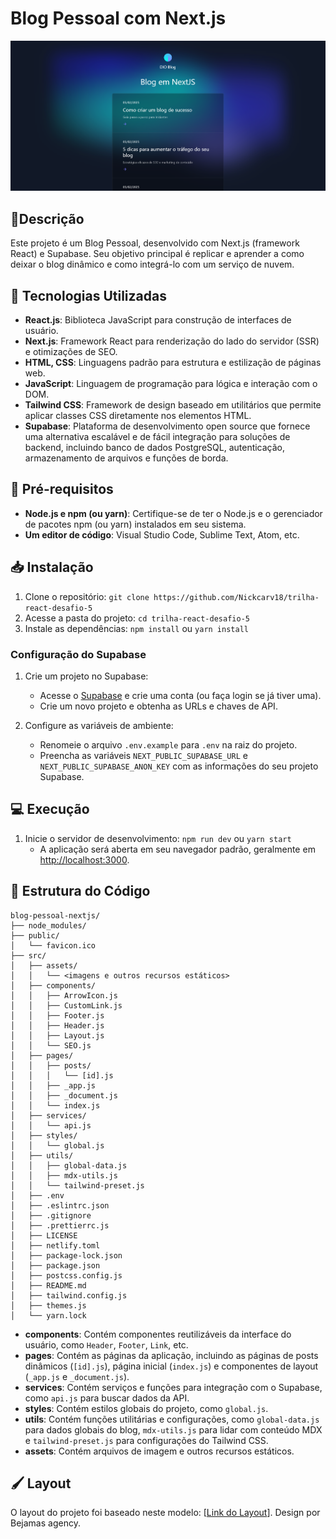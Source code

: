 # Blog Pessoal com Next.js

![alt text](image.png)

## 📃Descrição

Este projeto é um Blog Pessoal, desenvolvido com Next.js (framework React) e Supabase. Seu objetivo principal é replicar e aprender a como deixar o blog dinâmico e como integrá-lo com um serviço de nuvem.

## 🚀 Tecnologias Utilizadas

- **React.js**: Biblioteca JavaScript para construção de interfaces de usuário.
- **Next.js**: Framework React para renderização do lado do servidor (SSR) e otimizações de SEO.
- **HTML, CSS**: Linguagens padrão para estrutura e estilização de páginas web.
- **JavaScript**: Linguagem de programação para lógica e interação com o DOM.
- **Tailwind CSS**: Framework de design baseado em utilitários que permite aplicar classes CSS diretamente nos elementos HTML.
- **Supabase**: Plataforma de desenvolvimento open source que fornece uma alternativa escalável e de fácil integração para soluções de backend, incluindo banco de dados PostgreSQL, autenticação, armazenamento de arquivos e funções de borda.

## 🚧 Pré-requisitos

- **Node.js e npm (ou yarn)**: Certifique-se de ter o Node.js e o gerenciador de pacotes npm (ou yarn) instalados em seu sistema.
- **Um editor de código**: Visual Studio Code, Sublime Text, Atom, etc.

## 📥 Instalação

1. Clone o repositório: `git clone https://github.com/Nickcarv18/trilha-react-desafio-5`
2. Acesse a pasta do projeto: `cd trilha-react-desafio-5`
3. Instale as dependências: `npm install` ou `yarn install`

### Configuração do Supabase

1. Crie um projeto no Supabase:
   - Acesse o [Supabase](https://supabase.com/) e crie uma conta (ou faça login se já tiver uma).
   - Crie um novo projeto e obtenha as URLs e chaves de API.

2. Configure as variáveis de ambiente:
   - Renomeie o arquivo `.env.example` para `.env` na raiz do projeto.
   - Preencha as variáveis `NEXT_PUBLIC_SUPABASE_URL` e `NEXT_PUBLIC_SUPABASE_ANON_KEY` com as informações do seu projeto Supabase.

## 💻 Execução

1. Inicie o servidor de desenvolvimento: `npm run dev` ou `yarn start`
   - A aplicação será aberta em seu navegador padrão, geralmente em <http://localhost:3000>.

## 🔧 Estrutura do Código

    blog-pessoal-nextjs/
    ├── node_modules/
    ├── public/
    │   └── favicon.ico
    ├── src/
    │   ├── assets/
    │   │   └── <imagens e outros recursos estáticos>
    │   ├── components/
    │   │   ├── ArrowIcon.js
    │   │   ├── CustomLink.js
    │   │   ├── Footer.js
    │   │   ├── Header.js
    │   │   ├── Layout.js
    │   │   └── SEO.js
    │   ├── pages/
    │   │   ├── posts/
    │   │   │   └── [id].js
    │   │   ├── _app.js
    │   │   ├── _document.js
    │   │   └── index.js
    │   ├── services/
    │   │   └── api.js
    │   ├── styles/
    │   │   └── global.js
    │   ├── utils/
    │   │   ├── global-data.js
    │   │   ├── mdx-utils.js
    │   │   └── tailwind-preset.js
    │   ├── .env
    │   ├── .eslintrc.json
    │   ├── .gitignore
    │   ├── .prettierrc.js
    │   ├── LICENSE
    │   ├── netlify.toml
    │   ├── package-lock.json
    │   ├── package.json
    │   ├── postcss.config.js
    │   ├── README.md
    │   ├── tailwind.config.js
    │   ├── themes.js
    │   └── yarn.lock

- **components**: Contém componentes reutilizáveis da interface do usuário, como `Header`, `Footer`, `Link`, etc.
- **pages**: Contém as páginas da aplicação, incluindo as páginas de posts dinâmicos (`[id].js`), página inicial (`index.js`) e componentes de layout (`_app.js` e `_document.js`).
- **services**: Contém serviços e funções para integração com o Supabase, como `api.js` para buscar dados da API.
- **styles**: Contém estilos globais do projeto, como `global.js`.
- **utils**: Contém funções utilitárias e configurações, como `global-data.js` para dados globais do blog, `mdx-utils.js` para lidar com conteúdo MDX e `tailwind-preset.js` para configurações do Tailwind CSS.
- **assets**: Contém arquivos de imagem e outros recursos estáticos.

## 🖌️ Layout

O layout do projeto foi baseado neste modelo: [[Link do Layout](https://github.com/netlify-templates/nextjs-blog-theme)]. Design por Bejamas agency.

